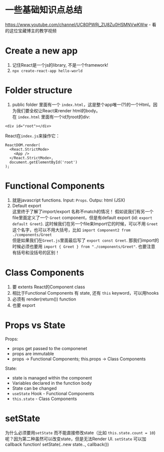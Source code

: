 # 一些基础知识点总结
https://www.youtube.com/channel/UC80PWRj_ZU8Zu0HSMNVwKWw - 看的这位宝藏博主的教学视频

# Create a new app
1. 记住React是一个js的library, 不是一个framework!
2. `npx create-react-app hello-world`

# Folder structure
1. public folder 里面有一个 `index.html`，这是整个app唯一(?)的一个Html。因为我们要全权让React来render html的body。   
在 `index.html` 里面有一个id为root的div:   
```
<div id="root"></div>
```
React在`index.js`来操作它：   
```
ReactDOM.render(
  <React.StrictMode>
    <App />
  </React.StrictMode>,
  document.getElementById('root')
);
```
# Functional Components
1. 就是javascript functions. Input: `Props`. Outpu: html (JSX)
2. Default export   
这里终于了解了import/export 名称不match的情况！
假如说我们有另一个file里面定义了一个 `Greet` component，但是有default export (id: `export default Greet`). 这时候我们在另一个file来Import它的时候，可以不用 `Greet`这个名字，也可以不用大括号，比如 `import Component2 from ./components/Greet`      
但是如果我们在`Greet.js`里面最后写了 `export const Greet`. 那我们import的时候必须也要用 `import { Greet } from "./components/Greet"`. 也要注意有括号和没括号的区别！   
# Class Components
1. 要 extents React的Component class
2. 相比于Functional Components 有 state, 还有 `this` keyword，可以用hooks
3. 必须有 render(return()) function
4. 也要 export
# Props vs State
Props:
- props get passed to the componenet
- props are immutable
- props -> Functional Components; this.props -> Class Components

State:
- state is managed within the component
- Variables declared in the function body
- State can be changed
- `useState` Hook - Functional Components
- `this.state` - Class Components
# setState
为什么必须要用`setState` 而不能直接修改state（比如 `this.state.count = 10`)呢？因为第二种虽然可以改变state，但是无法Render UI.
`setState` 可以加callback function! setState(..new state.., callback())
